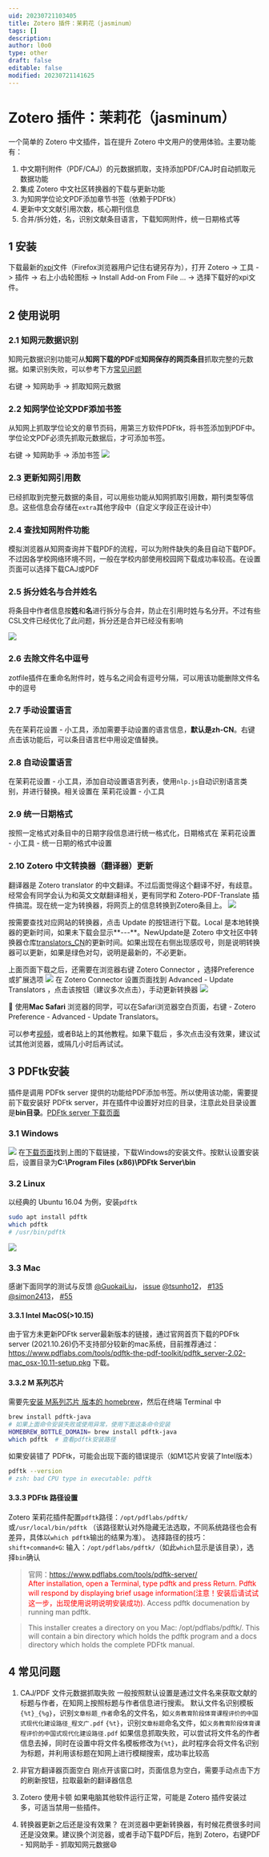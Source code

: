 ```yaml
---
uid: 20230721103405
title: Zotero 插件：茉莉花（jasminum）
tags: []
description: 
author: l0o0
type: other
draft: false
editable: false
modified: 20230721141625
---
```


# Zotero 插件：茉莉花（jasminum）

一个简单的 Zotero 中文插件，旨在提升 Zotero 中文用户的使用体验。主要功能有：

1. 中文期刊附件（PDF/CAJ）的元数据抓取，支持添加PDF/CAJ时自动抓取元数据功能
2. 集成 Zotero 中文社区转换器的下载与更新功能
3. 为知网学位论文PDF添加章节书签（依赖于PDFtk）
4. 更新中文文献引用次数，核心期刊信息
5. 合并/拆分姓，名，识别文献条目语言，下载知网附件，统一日期格式等

## 1 安装
下载最新的[xpi](https://github.com/l0o0/jasminum/releases/latest)文件（Firefox浏览器用户记住右键另存为），打开 Zotero -> 工具 -> 插件 -> 右上小齿轮图标 -> Install Add-on From File ... -> 选择下载好的xpi文件。

## 2 使用说明

### 2.1 知网元数据识别
知网元数据识别功能可从**知网下载的PDF**或**知网保存的网页条目**抓取完整的元数据。如果识别失败，可以参考下方[常见问题](#faq-cnki-metadata)

右键 -> 知网助手 -> 抓取知网元数据

### 2.2 知网学位论文PDF添加书签
从知网上抓取学位论文的章节页码，用第三方软件PDFtk，将书签添加到PDF中。学位论文PDF必须先抓取元数据后，才可添加书签。

右键 -> 知网助手 -> 添加书签
![](../../Resource/Images/jasminum_1.png)

### 2.3 更新知网引用数
已经抓取到完整元数据的条目，可以用些功能从知网抓取引用数，期刊类型等信息。这些信息会存储在`extra`其他字段中（自定义字段正在设计中）

### 2.4 查找知网附件功能
模拟浏览器从知网查询并下载PDF的流程，可以为附件缺失的条目自动下载PDF。不过因各学校网络环境不同，一般在学校内部使用校园网下载成功率较高。在设置页面可以选择下载CAJ或PDF

### 2.5 拆分姓名与合并姓名
将条目中作者信息按**姓**和**名**进行拆分与合并，防止在引用时姓与名分开。不过有些CSL文件已经优化了此问题，拆分还是合并已经没有影响 

![](../../Resource/Images/jasminum_2.png)

### 2.6 去除文件名中逗号
zotfile插件在重命名附件时，姓与名之间会有逗号分隔，可以用该功能删除文件名中的逗号

### 2.7 手动设置语言 
先在茉莉花设置 - 小工具，添加需要手动设置的语言信息，**默认是zh-CN**。右键点击该功能后，可以条目语言栏中用设定值替换。

### 2.8 自动设置语言
在茉莉花设置 - 小工具，添加自动设置语言列表，使用`nlp.js`自动识别语言类别，并进行替换。相关设置在 茉莉花设置 - 小工具

### 2.9 统一日期格式
按照一定格式对条目中的日期字段信息进行统一格式化，日期格式在 茉莉花设置 - 小工具 - 统一日期的格式中设置


### 2.10 Zotero 中文转换器（翻译器）更新

翻译器是 Zotero translator 的中文翻译。不过后面觉得这个翻译不好，有歧意。经常会有同学会认为和英文文献翻译相关，更有同学和 Zotero-PDF-Translate 插件搞混。现在统一定为转换器，将网页上的信息转换到Zotero条目上。
![](../../Resource/Images/jasminum_3.png)

按需要查找对应网站的转换器，点击 Update 的按钮进行下载。Local 是本地转换器的更新时间，如果未下载会显示**---**。NewUpdate是 Zotero 中文社区中转换器仓库[translators_CN](https://github.com/l0o0/translators_CN)的更新时间。如果出现在右侧出现感叹号，则是说明转换器可以更新，如果是绿色对勾，说明是最新的，不必更新。

上面页面下载之后，还需要在浏览器右键 Zotero Connector ，选择Preference 或扩展选项
![](../../Resource/Images/jasminum_4.png)
在 Zotero Connector 设置页面找到 Advanced - Update Translators ，点击该按钮（建议多次点击），手动更新转换器
![](../../Resource/Images/jasminum_5.png)

🎯 使用**Mac Safari** 浏览器的同学，可以在Safari浏览器空白页面，右键 - Zotero Preference - Advanced - Update Translators。

可以参考[视频](https://www.bilibili.com/video/BV1F54y1k73n/)，或者B站上的其他教程。如果下载后 ，多次点击没有效果，建议试试其他浏览器，或隔几小时后再试试。

## 3 PDFtk安装

插件是调用 PDFtk server 提供的功能给PDF添加书签。所以使用该功能，需要提前下载安装好 PDFtk server，并在插件中设置好对应的目录，注意此处目录设置是**bin目录**。[PDFtk server 下载页面](https://www.pdflabs.com/tools/pdftk-server/)

### 3.1 Windows
![](../../Resource/Images/jasminum_6.png)
在[下载页面](https://www.pdflabs.com/tools/pdftk-server/)找到上图的下载链接，下载Windows的安装文件。按默认设置安装后，设置目录为**C:\Program Files (x86)\PDFtk Server\bin**

### 3.2 Linux
以经典的 Ubuntu 16.04 为例，安装`pdftk`
```bash
sudo apt install pdftk
which pdftk
# /usr/bin/pdftk
```
![](../../Resource/Images/jasminum_7.png)

### 3.3 Mac

感谢下面同学的测试与反馈
[@GuokaiLiu](https://github.com/GuokaiLiu)， [issue](https://github.com/l0o0/jasminum/issues/7#issuecomment-706448964)
[@tsunho12](https://github.com/tsunho12)， [#135](https://github.com/l0o0/jasminum/issues/135)
[@simon2413](https://github.com/simon2413)， [#55](https://github.com/l0o0/jasminum/issues/55)

#### 3.3.1 Intel MacOS(>10.15)
由于官方未更新PDFtk server最新版本的链接，通过官网首页下载的PDFtk server (2021.10.26)仍不支持部分较新的mac系统，目前推荐通过：https://www.pdflabs.com/tools/pdftk-the-pdf-toolkit/pdftk_server-2.02-mac_osx-10.11-setup.pkg 下载。

#### 3.3.2 M 系列芯片
需要先[安装 M系列芯片 版本的 homebrew](https://zhuanlan.zhihu.com/p/372576355)，然后在终端 Terminal 中
```bash
brew install pdftk-java
# 如果上面命令安装失败或使用异常，使用下面这条命令安装
HOMEBREW_BOTTLE_DOMAIN= brew install pdftk-java
which pdftk  # 查看pdftk安装路径
```
如果安装错了 PDFtk，可能会出现下面的错误提示（如M1芯片安装了Intel版本）
```bash
pdftk --version 
# zsh: bad CPU type in executable: pdftk
```
#### 3.3.3 PDFtk 路径设置

Zotero 茉莉花插件配置`pdftk`路径：`/opt/pdflabs/pdftk/`或`/usr/local/bin/pdftk` （该路径默认对外隐藏无法选取，不同系统路径也会有差异，具体以`which pdftk`输出的结果为准）。
选择路径的技巧：`shift+command+G`: 输入：`/opt/pdflabs/pdftk/`（如此`which`显示是该目录），选择`bin`确认

> 官网：https://www.pdflabs.com/tools/pdftk-server/  
> <font color="red">After installation, open a Terminal, type pdftk and press Return. Pdftk will respond by displaying brief usage information(注意！安装后请试试这一步，出现使用说明说明安装成功)</font>. Access pdftk documenation by running man pdftk.

> This installer creates a directory on you Mac: /opt/pdflabs/pdftk/. This will contain a bin directory which holds the pdftk program and a docs directory which holds the complete PDFtk manual.


## 4 常见问题

1. <a id="faq-cnki-metadata"></a>CAJ/PDF 文件元数据抓取失败
一般按照默认设置是通过文件名来获取文献的标题与作者，在知网上按照标题与作者信息进行搜索。
默认文件名识别模板`{%t}_{%g}`，识别`文章标题_作者`命名的文件名，如`义务教育阶段体育课程评价的中国式现代化建设路径_程文广.pdf`
`{%t}`，识别`文章标题`命名文件，如`义务教育阶段体育课程评价的中国式现代化建设路径.pdf`
如果信息抓取失败，可以尝试将文件名的作者信息去掉，同时在设置中将文件名模板修改为`{%t}`，此时程序会将文件名识别为标题，并利用该标题在知网上进行模糊搜索，成功率比较高 

2. 非官方翻译器页面空白
刚点开该窗口时，页面信息为空白，需要手动点击下方的刷新按钮，拉取最新的翻译器信息

3. Zotero 使用卡顿
如果电脑其他软件运行正常，可能是 Zotero 插件安装过多，可适当禁用一些插件。

4. 转换器更新之后还是没有效果？
在浏览器中更新转换器，有时候花费很多时间还是没效果。建议换个浏览器，或者手动下载PDF后，拖到 Zotero，右键PDF - 知网助手 - 抓取知网元数据😄